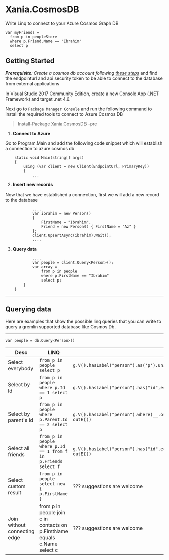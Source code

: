﻿# Xania.CosmosDB

Write Linq to connect to your Azure Cosmos Graph DB

```CSharp
var myFriends = 
  from p in peopleStore
  where p.Friend.Name == "Ibrahim"
  select p
```

## Getting Started

***Prerequisite**:
Create a cosmos db account following [these steps](https://docs.microsoft.com/nl-nl/azure/cosmos-db/documentdb-get-started)*
 and find the endpointurl and api security token to be able to connect to the database from external applications

In Visual Studio 2017 Community Edition, create a new Console App (.NET Framework) and target .net 4.6. 

Next go to `Package Manager Console` and run the following command to install the required tools to connect to Azure Cosmos DB

> Install-Package Xania.CosmosDB -pre

1. **Connect to Azure**

Go to Program.Main and add the following code snippet which will establish a connection to azure cosmos db

```CSharp
    static void Main(string[] args)
    {
        using (var client = new Client(EndpointUrl, PrimaryKey))
        {
            ...
```

2. **Insert new records**

Now that we have established a connection, first we will add a new record to the database

```CSharp
            ....
            var ibrahim = new Person()
            {
                FirstName = "Ibrahim",
                Friend = new Person() { FirstName = "Az" }
            };
            client.UpsertAsync(ibrahim).Wait();
            ....
```

3. **Query data**

```CSharp
            ....
            var people = client.Query<Person>();
            var array =
                from p in people
                where p.FirstName == "Ibrahim"
                select p;
        }
    }
```

---
## Querying data

Here are examples that show the possible linq queries that you can write to query a gremlin supported database like Cosmos Db.

----

`var people = db.Query<Person>()`

| Desc | LINQ | Gremlin |
| ---- | ---- | ------- |
| Select everybody  | ```from p in people select p ```   | ```g.V().hasLabel("person").as('p').union(identity(), outE())``` |
| Select by Id | ```from p in people where p.Id == 1 select p ```   | ```g.V().hasLabel("person").has("id",eq("1")).union(identity(), outE())```|
| Select by parent's Id | ```from p in people where p.Parent.Id == 2 select p ```   | ```g.V().hasLabel("person").where(__.out('parent').has("id",eq("2"))).union(identity(), outE())```|
| Select all friends | ```from p in people where p.Id == 1 from f in p.Friends select f```   | ```g.V().hasLabel("person").has("id",eq("1")).as('p').out('friends').as('f').union(identity(), outE())``` |
| Select custom result | ```from p in people select new { p.FirstName } ```   | ??? suggestions are welcome |
| Join without connecting edge | from p in people join c in contacts on p.FirstName equals c.Name select c | ??? suggestions are welcome |

